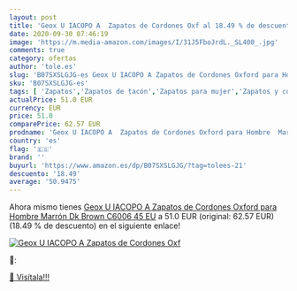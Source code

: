 ```yaml
---
layout: post
title: 'Geox U IACOPO A  Zapatos de Cordones Oxf al 18.49 % de descuento'
date: 2020-09-30 07:46:19
image: 'https://m.media-amazon.com/images/I/31J5FboJrdL._SL400_.jpg'
comments: true
category: ofertas
author: 'tole.es'
slug: 'B07SXSLGJG-es Geox U IACOPO A Zapatos de Cordones Oxford para Hombre...'
sku: 'B07SXSLGJG-es'
tags: [ 'Zapatos','Zapatos de tacón','Zapatos para mujer','Zapatos y complementos','zapatos', ]
actualPrice: 51.0 EUR
currency: EUR
price: 51.0
comparePrice: 62.57 EUR
prodname: 'Geox U IACOPO A  Zapatos de Cordones Oxford para Hombre  Marrón  Dk Brown C6006   45 EU'
country: 'es'
flag: '🇪🇸'
brand: ''
buyurl: 'https://www.amazon.es/dp/B07SXSLGJG/?tag=tolees-21'
descuento: '18.49'
average: '50.9475'
---
```


Ahora mismo tienes [Geox U IACOPO A  Zapatos de Cordones Oxford para Hombre  Marrón  Dk Brown C6006   45 EU](https://www.amazon.es/dp/B07SXSLGJG/?tag=tolees-21) a 51.0 EUR (original: 62.57 EUR) (18.49 %  de descuento) en el siguiente enlace!

[![Geox U IACOPO A  Zapatos de Cordones Oxf](https://m.media-amazon.com/images/I/31J5FboJrdL._SL400_.jpg)](https://www.amazon.es/dp/B07SXSLGJG/?tag=tolees-21)

🔎:


[🛒 Visítala!!!](https://www.amazon.es/dp/B07SXSLGJG/?tag=tolees-21)
